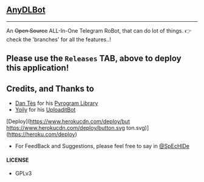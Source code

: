 ## [AnyDLBot](https://telegram.dog/AnyDLBot)
---

An ~~Open Source~~ ALL-In-One Telegram RoBot, that can do lot of things.
👉 check the 'branches' for all the features..!

## Please use the `Releases` TAB, above to deploy this application!

## Credits, and Thanks to

* [Dan Tès](https://telegram.dog/haskell) for his [Pyrogram Library](https://github.com/pyrogram/pyrogram)
* [Yoily](https://telegram.dog/YoilyL) for his [UploaditBot](https://telegram.dog/UploaditBot)

[Deploy](https://www.herokucdn.com/deploy/but https://www.herokucdn.com/deploy/button.svg ton.svg)](https://heroku.com/deploy)
- For FeedBack and Suggestions, please feel free to say in [@SpEcHlDe](https://telegram.dog/ThankTelegram)

#### LICENSE
- GPLv3
